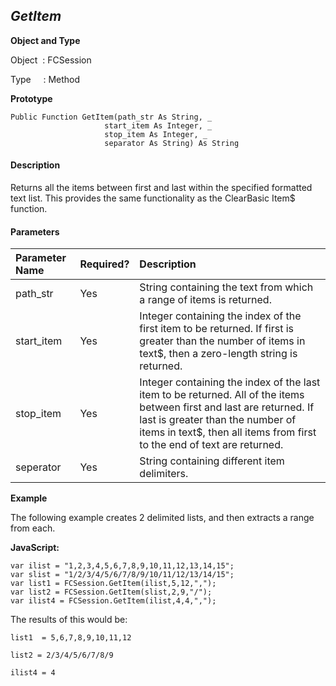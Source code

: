 _GetItem_
---------

**Object and Type**

Object  : FCSession

Type     : Method

**Prototype**

```
Public Function GetItem(path_str As String, _
                     start_item As Integer, _
                     stop_item As Integer, _
                     separator As String) As String
``` 

#### Description

Returns all the items between first and last within the specified formatted text list. This provides the same functionality as the ClearBasic Item$ function.

#### Parameters

| Parameter Name | Required? | Description |
|:--- |:--- |:--- |
| path_str | Yes | String containing the text from which a range of items is returned. |
| start_item | Yes | Integer containing the index of the first item to be returned. If first is greater than the number of items in text$, then a zero-length string is returned. |
| stop_item | Yes | Integer containing the index of the last item to be returned. All of the items between first and last are returned. If last is greater than the number of items in text$, then all items from first to the end of text are returned. |
| seperator | Yes | String containing different item delimiters. |

**Example**

The following example creates 2 delimited lists, and then extracts a range from each.

**JavaScript:**
```
var ilist = "1,2,3,4,5,6,7,8,9,10,11,12,13,14,15";
var slist = "1/2/3/4/5/6/7/8/9/10/11/12/13/14/15";
var list1 = FCSession.GetItem(ilist,5,12,",");
var list2 = FCSession.GetItem(slist,2,9,"/");
var ilist4 = FCSession.GetItem(ilist,4,4,",");
```

The results of this would be:

```
list1  = 5,6,7,8,9,10,11,12

list2 = 2/3/4/5/6/7/8/9

ilist4 = 4
```